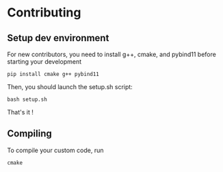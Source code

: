 
# Contributing

## Setup dev environment

For new contributors, you need to install g++, cmake, and pybind11 before starting your development

```
pip install cmake g++ pybind11
```

Then, you should launch the setup.sh script:
 
```
bash setup.sh
```

That's it !

## Compiling

To compile your custom code, run

```
cmake
```